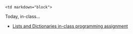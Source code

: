 	<td markdown="block">


</td>
	<td markdown="block">
</td>
	<td markdown="block">
Today, in-class…

* [Lists and Dictionaries in-class programming assignment](https://docs.google.com/a/nyu.edu/forms/d/17TW2NwN2guGO8vf7zSj4Lwp_kRIiOcFWouuXnhPN158/viewform)
<!--
* [](assignments/.html)
-->
</td>

